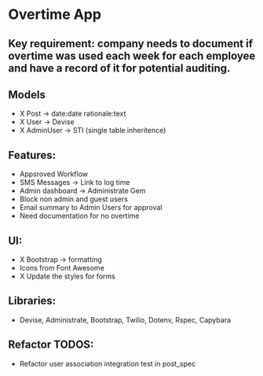 # Overtime App

## Key requirement: company needs to document if overtime was used each week for each employee and have a record of it for potential auditing.

## Models

- X Post -> date:date rationale:text
- X User -> Devise
- X AdminUser -> STI (single table inheritence)

## Features:
- Appsroved Workflow
- SMS Messages -> Link to log time
- Admin dashboard -> Administrate Gem
- Block non admin and guest users
- Email summary to Admin Users for approval
- Need documentation for no overtime

## UI: 
- X Bootstrap -> formatting
- Icons from Font Awesome
- X Update the styles for forms

## Libraries:
- Devise, Administrate, Bootstrap, Twilio, Dotenv, Rspec, Capybara

## Refactor TODOS:
- Refactor user association integration test in post_spec